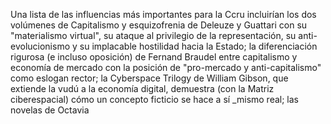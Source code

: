 Una lista de las influencias más importantes para la
 Ccru incluirían los dos volúmenes de Capitalismo y esquizofrenia de Deleuze y Guattari con su 
 "materialismo virtual", su ataque al privilegio de
  la representación, su anti-evolucionismo y su 
  implacable hostilidad hacia la Estado; la 
  diferenciación rigurosa (e incluso oposición) de 
  Fernand Braudel entre capitalismo y economía de 
mercado con la posición de "pro-mercado y 
 anti-capitalismo" como eslogan rector; la
 Cyberspace Trilogy de William Gibson, que extiende
 la vudú a la economía digital, demuestra (con la
Matriz ciberespacial) cómo un concepto ficticio
 se hace a sí _mismo real; las novelas de Octavia 